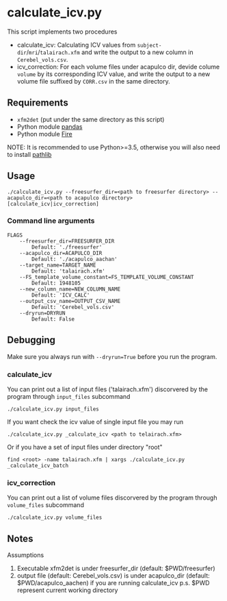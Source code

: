 # calculate_icv.py
This script implements two procedures
* calculate_icv: Calculating ICV values from `subject-dir`/`mri`/`talairach.xfm` and write the output to a new column in `Cerebel_vols.csv`.
* icv_correction: For each volume files under acapulco dir, devide colume `volume` by its corresponding ICV value, and write the output to a new volume file suffixed by `CORR.csv` in the same directory.

## Requirements
* `xfm2det` (put under the same directory as this script)
* Python module [pandas](https://pandas.pydata.org/)
* Python module [Fire](https://github.com/google/python-fire)

NOTE: It is recommended to use Python>=3.5, otherwise you will also need to install [pathlib](https://docs.python.org/3/library/pathlib.html)



## Usage


```
./calculate_icv.py --freesurfer_dir=<path to freesurfer directory> --acapulco_dir=<path to acapulco directory> [calculate_icv|icv_correction]
```
### Command line arguments

```
FLAGS
    --freesurfer_dir=FREESURFER_DIR
        Default: './freesurfer'
    --acapulco_dir=ACAPULCO_DIR
        Default: './acapulco_aachan'
    --target_name=TARGET_NAME
        Default: 'talairach.xfm'
    --FS_template_volume_constant=FS_TEMPLATE_VOLUME_CONSTANT
        Default: 1948105
    --new_column_name=NEW_COLUMN_NAME
        Default: 'ICV_CALC'
    --output_csv_name=OUTPUT_CSV_NAME
        Default: 'Cerebel_vols.csv'
    --dryrun=DRYRUN
        Default: False
```

## Debugging

Make sure you always run with `--dryrun=True` before you run the program.


### calculate_icv



You can print out a list of input files ('talairach.xfm') discorvered by the program through `input_files` subcommand
```
./calculate_icv.py input_files
```

If you want check the icv value of single input file you may run

```
./calculate_icv.py _calculate_icv <path to telairach.xfm>
```

Or if you have a set of input files under  directory "root"
```
find <root> -name talairach.xfm | xargs ./calculate_icv.py _calculate_icv_batch
```

### icv_correction

You can print out a list of volume files discorvered by the program through `volume_files` subcommand
```
./calculate_icv.py volume_files
```

## Notes

Assumptions
1. Executable xfm2det is under freesurfer_dir (default: $PWD/freesurfer)
2. output file (default: Cerebel_vols.csv) is under acapulco_dir (default: $PWD/acapulco_aachen) if you are running calculate_icv
p.s. $PWD represent current working directory

